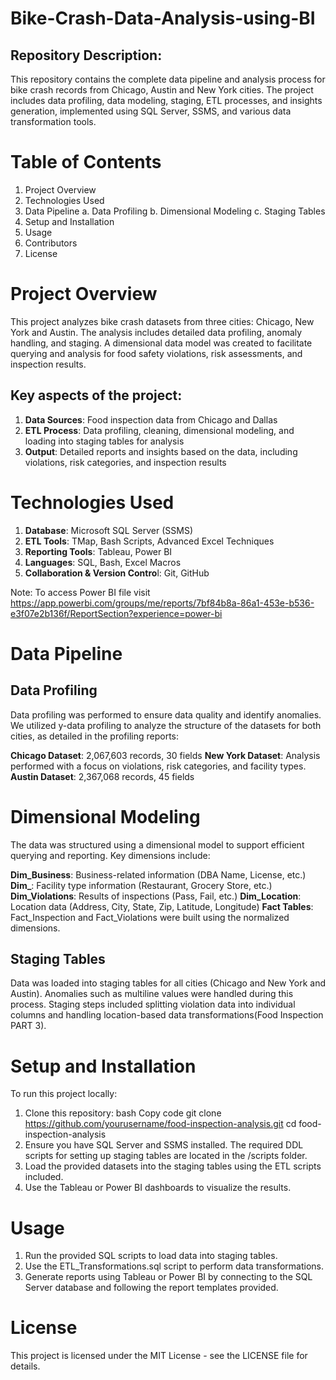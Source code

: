 # Bike-Crash-Data-Analysis-using-BI

## Repository Description:
This repository contains the complete data pipeline and analysis process for bike crash records from Chicago, Austin and New York cities. The project includes data profiling, data modeling, staging, ETL processes, and insights generation, implemented using SQL Server, SSMS, and various data transformation tools.

# Table of Contents
1. Project Overview
2. Technologies Used
3. Data Pipeline
  a. Data Profiling
  b. Dimensional Modeling
  c. Staging Tables
4. Setup and Installation
5. Usage
6. Contributors
7. License

# Project Overview
This project analyzes bike crash datasets from three cities: Chicago, New York and Austin. The analysis includes detailed data profiling, anomaly handling, and staging. A dimensional data model was created to facilitate querying and analysis for food safety violations, risk assessments, and inspection results.

## Key aspects of the project:

1. **Data Sources**: Food inspection data from Chicago and Dallas
2. **ETL Process**: Data profiling, cleaning, dimensional modeling, and loading into staging tables for analysis
3. **Output**: Detailed reports and insights based on the data, including violations, risk categories, and inspection results
# Technologies Used
1. **Database**: Microsoft SQL Server (SSMS)
2. **ETL Tools**: TMap, Bash Scripts, Advanced Excel Techniques
3. **Reporting Tools**: Tableau, Power BI
4. **Languages**: SQL, Bash, Excel Macros
5. **Collaboration & Version Contro**l: Git, GitHub

Note: To access Power BI file visit https://app.powerbi.com/groups/me/reports/7bf84b8a-86a1-453e-b536-e3f07e2b136f/ReportSection?experience=power-bi

# Data Pipeline
## Data Profiling
Data profiling was performed to ensure data quality and identify anomalies. We utilized y-data profiling to analyze the structure of the datasets for both cities, as detailed in the profiling reports:

**Chicago Dataset**: 2,067,603 records, 30 fields
**New York Dataset**: Analysis performed with a focus on violations, risk categories, and facility types​.
**Austin Dataset**: 2,367,068 records, 45 fields

# Dimensional Modeling
The data was structured using a dimensional model to support efficient querying and reporting. Key dimensions include:

**Dim_Business**: Business-related information (DBA Name, License, etc.)
**Dim_**: Facility type information (Restaurant, Grocery Store, etc.)
**Dim_Violations**: Results of inspections (Pass, Fail, etc.)
**Dim_Location**: Location data (Address, City, State, Zip, Latitude, Longitude)
**Fact Tables**: Fact_Inspection and Fact_Violations were built using the normalized dimensions​.
## Staging Tables
Data was loaded into staging tables for all cities (Chicago and New York and Austin). Anomalies such as multiline values were handled during this process. Staging steps included splitting violation data into individual columns and handling location-based data transformations​(Food Inspection PART 3).

# Setup and Installation
To run this project locally:

1. Clone this repository:
bash
Copy code
git clone https://github.com/yourusername/food-inspection-analysis.git
cd food-inspection-analysis
2. Ensure you have SQL Server and SSMS installed. The required DDL scripts for setting up staging tables are located in the /scripts folder.
3. Load the provided datasets into the staging tables using the ETL scripts included.
4. Use the Tableau or Power BI dashboards to visualize the results.
# Usage
1. Run the provided SQL scripts to load data into staging tables.
2. Use the ETL_Transformations.sql script to perform data transformations.
3. Generate reports using Tableau or Power BI by connecting to the SQL Server database and following the report templates provided.

# License
This project is licensed under the MIT License - see the LICENSE file for details.

